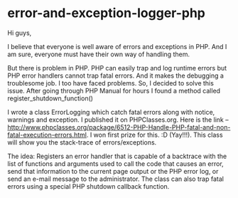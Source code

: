 error-and-exception-logger-php
===============================

Hi guys,

I believe that everyone is well aware of errors and exceptions in PHP. And I am sure, everyone must have their own way of handling them.

But there is problem in PHP. PHP can easily trap and log runtime errors but PHP error handlers cannot trap fatal errors. 
And it makes the debugging a troublesome job. I too have faced problems. So, I decided to solve this issue. After going 
through PHP Manual for hours I found a method called register_shutdown_function()


I wrote a class ErrorLogging which catch fatal errors along with notice, warnings and exception. I published it on 
PHPClasses.org. Here is the link – http://www.phpclasses.org/package/6512-PHP-Handle-PHP-fatal-and-non-fatal-execution-errors.html. 
I won first prize for this. :D (Yay!!!). This class will show you the stack-trace of errors/exceptions.

The idea:
Registers an error handler that is capable of a backtrace with the list of functions and arguments used to call the 
code that causes an error, send that information to the current page output or the PHP error log, or send an e-mail 
message to the administrator. The class can also trap fatal errors using a special PHP shutdown callback function.
